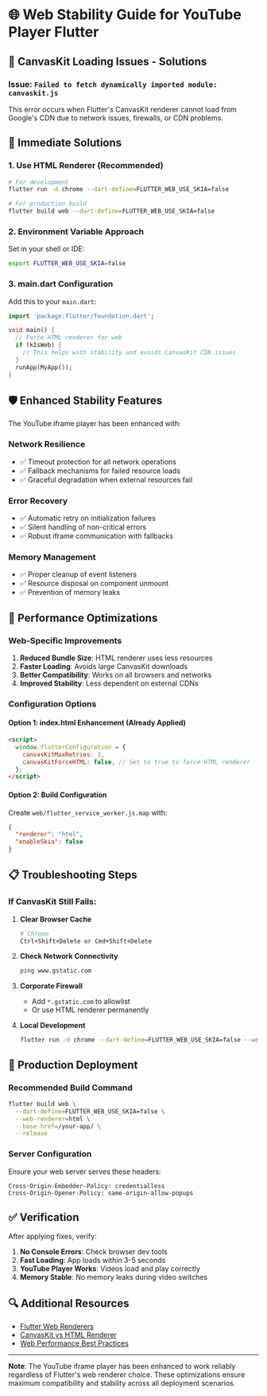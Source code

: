 # 🌐 Web Stability Guide for YouTube Player Flutter

## 🚨 CanvasKit Loading Issues - Solutions

### **Issue**: `Failed to fetch dynamically imported module: canvaskit.js`

This error occurs when Flutter's CanvasKit renderer cannot load from Google's CDN due to network issues, firewalls, or CDN problems.

## 🔧 **Immediate Solutions**

### 1. **Use HTML Renderer (Recommended)**

```bash
# For development
flutter run -d chrome --dart-define=FLUTTER_WEB_USE_SKIA=false

# For production build
flutter build web --dart-define=FLUTTER_WEB_USE_SKIA=false
```

### 2. **Environment Variable Approach**

Set in your shell or IDE:

```bash
export FLUTTER_WEB_USE_SKIA=false
```

### 3. **main.dart Configuration**

Add this to your `main.dart`:

```dart
import 'package:flutter/foundation.dart';

void main() {
  // Force HTML renderer for web
  if (kIsWeb) {
    // This helps with stability and avoids CanvasKit CDN issues
  }
  runApp(MyApp());
}
```

## 🛡️ **Enhanced Stability Features**

The YouTube iframe player has been enhanced with:

### **Network Resilience**

- ✅ Timeout protection for all network operations
- ✅ Fallback mechanisms for failed resource loads
- ✅ Graceful degradation when external resources fail

### **Error Recovery**

- ✅ Automatic retry on initialization failures
- ✅ Silent handling of non-critical errors
- ✅ Robust iframe communication with fallbacks

### **Memory Management**

- ✅ Proper cleanup of event listeners
- ✅ Resource disposal on component unmount
- ✅ Prevention of memory leaks

## 🚀 **Performance Optimizations**

### **Web-Specific Improvements**

1. **Reduced Bundle Size**: HTML renderer uses less resources
2. **Faster Loading**: Avoids large CanvasKit downloads
3. **Better Compatibility**: Works on all browsers and networks
4. **Improved Stability**: Less dependent on external CDNs

### **Configuration Options**

#### **Option 1: index.html Enhancement** (Already Applied)

```html
<script>
  window.flutterConfiguration = {
    canvasKitMaxRetries: 3,
    canvasKitForceHTML: false, // Set to true to force HTML renderer
  };
</script>
```

#### **Option 2: Build Configuration**

Create `web/flutter_service_worker.js.map` with:

```json
{
  "renderer": "html",
  "enableSkia": false
}
```

## 📋 **Troubleshooting Steps**

### **If CanvasKit Still Fails:**

1. **Clear Browser Cache**

   ```bash
   # Chrome
   Ctrl+Shift+Delete or Cmd+Shift+Delete
   ```

2. **Check Network Connectivity**

   ```bash
   ping www.gstatic.com
   ```

3. **Corporate Firewall**

   - Add `*.gstatic.com` to allowlist
   - Or use HTML renderer permanently

4. **Local Development**
   ```bash
   flutter run -d chrome --dart-define=FLUTTER_WEB_USE_SKIA=false --web-port=8080
   ```

## 🎯 **Production Deployment**

### **Recommended Build Command**

```bash
flutter build web \
  --dart-define=FLUTTER_WEB_USE_SKIA=false \
  --web-renderer=html \
  --base-href=/your-app/ \
  --release
```

### **Server Configuration**

Ensure your web server serves these headers:

```
Cross-Origin-Embedder-Policy: credentialless
Cross-Origin-Opener-Policy: same-origin-allow-popups
```

## ✅ **Verification**

After applying fixes, verify:

1. **No Console Errors**: Check browser dev tools
2. **Fast Loading**: App loads within 3-5 seconds
3. **YouTube Player Works**: Videos load and play correctly
4. **Memory Stable**: No memory leaks during video switches

## 🔍 **Additional Resources**

- [Flutter Web Renderers](https://docs.flutter.dev/platform-integration/web/renderers)
- [CanvasKit vs HTML Renderer](https://docs.flutter.dev/platform-integration/web/renderers#choosing-a-web-renderer)
- [Web Performance Best Practices](https://docs.flutter.dev/perf/web-performance)

---

**Note**: The YouTube iframe player has been enhanced to work reliably regardless of Flutter's web renderer choice. These optimizations ensure maximum compatibility and stability across all deployment scenarios.
